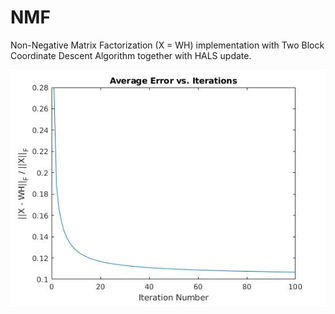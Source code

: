 # NMF
Non-Negative Matrix Factorization (X = WH) implementation with Two Block Coordinate Descent Algorithm together with HALS update.

![Alt text](HALS_ERROR_CONVERGENCE.jpg?raw=true "Hals_Error_COnvergence")
